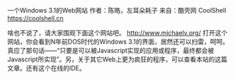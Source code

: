 一个Windows 3.1的Web网站
作者：陈皓，左耳朵耗子
来自：酷壳网 CoolShell https://coolshell.cn

啥也不说了，请大家围观下面这个网站吧。
http://www.michaelv.org/
打开这个网站，你会看到N年前DOS时代的Windows 3.1的界面，居然还可以扫雷，呵呵。真应了那句话——“只要是可以被Javascript实现的应用或程序，最终都会被Javascript所实现”。另，关于其它Web上更为疯狂的程序，可以查看本站的这篇文章。还有这个在线的IDE。